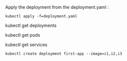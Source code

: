 Apply the deployment from the deployment.yaml : 
```
kubectl apply -f=deployment.yaml
```


kubectl get deployments

kubectl get pods

kubectl get services


```
kubectl create deployment first-app --image=i1,i2,i3
```

